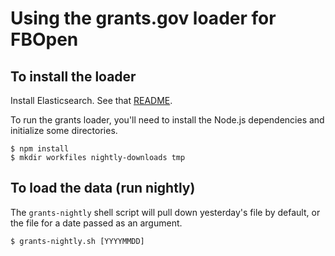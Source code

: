 # Using the grants.gov loader for FBOpen

## To install the loader

Install Elasticsearch. See that [README](../../elasticsearch/README.md).

To run the grants loader, you'll need to install the Node.js dependencies and initialize some directories.

    $ npm install
    $ mkdir workfiles nightly-downloads tmp

## To load the data (run nightly)

The `grants-nightly` shell script will pull down yesterday's file by default, or the file for a date passed as an argument.

    $ grants-nightly.sh [YYYYMMDD]
